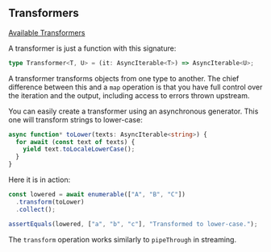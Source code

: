 ## Transformers

[Available Transformers](https://deno.land/x/proc@{{gitv}}/src/transformers.ts)

A transformer is just a function with this signature:

```typescript
type Transformer<T, U> = (it: AsyncIterable<T>) => AsyncIterable<U>;
```

A transformer transforms objects from one type to another. The chief difference
between this and a `map` operation is that you have full control over the
iteration and the output, including access to errors thrown upstream.

You can easily create a transformer using an asynchronous generator. This one
will transform strings to lower-case:

```typescript
async function* toLower(texts: AsyncIterable<string>) {
  for await (const text of texts) {
    yield text.toLocaleLowerCase();
  }
}
```

Here it is in action:

```typescript
const lowered = await enumerable(["A", "B", "C"])
  .transform(toLower)
  .collect();

assertEquals(lowered, ["a", "b", "c"], "Transformed to lower-case.");
```

The `transform` operation works similarly to `pipeThrough` in streaming.
